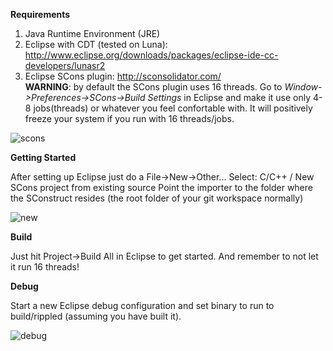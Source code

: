**Requirements**

1. Java Runtime Environment (JRE)
2. Eclipse with CDT (tested on Luna): http://www.eclipse.org/downloads/packages/eclipse-ide-cc-developers/lunasr2
3. Eclipse SCons plugin: http://sconsolidator.com/  
**WARNING**: by default the SCons plugin uses 16 threads. Go to *Window->Preferences->SCons->Build Settings* in Eclipse and make it use only 4-8 jobs(threads) or whatever you feel confortable with. It will positively freeze your system if you run with 16 threads/jobs.  

![scons](https://raw.githubusercontent.com/crazyquark/rippled/master/Builds/Eclipse/scons.png) 

**Getting Started**

After setting up Eclipse just do a File->New->Other...
Select: C/C++ / New SCons project from existing source
Point the importer to the folder where the SConstruct resides (the root folder of your git workspace normally)  

![new](https://raw.githubusercontent.com/crazyquark/rippled/master/Builds/Eclipse/new.png) 

**Build**

Just hit Project->Build All in Eclipse to get started. And remember to not let it run 16 threads! 

**Debug**

Start a new Eclipse debug configuration and set binary to run to build/rippled (assuming you have built it).  

![debug](https://raw.githubusercontent.com/crazyquark/rippled/master/Builds/Eclipse/debug.png) 

